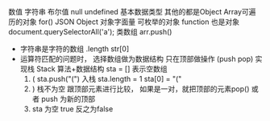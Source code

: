 数值  字符串  布尔值  null  undefined    基本数据类型
其他的都是Object  Array可遍历的对象  for()
JSON Object  对象字面量   可枚举的对象
function  也是对象
document.querySelectorAll('a');  类数组
arr.push()
- 字符串是字符的数组
   .length  str[0]
- 运算符匹配的问题时， 选择数组做为数据结构
  只在顶部做操作 (push pop)  实现栈 Stack
  算法+数据结构
  sta = [] 表示空数组
  1. (  sta.push("(") 入栈 sta.length = 1
  sta[0] = "("
  2. ) 栈不为空 跟顶部元素进行比较， 如果是一对，就把顶部的元素pop()
  或者 push 为新的顶部
  3. sta 为空 true  反之为false
